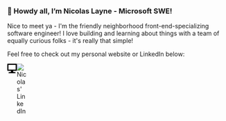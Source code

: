 ### 👋 Howdy all, I’m Nicolas Layne - Microsoft SWE!
Nice to meet ya - I'm the friendly neighborhood front-end-specializing software engineer! I love building and learning about things with a team of equally curious folks - it's really that simple!

Feel free to check out my personal website or LinkedIn below:

[<img align="left" alt="Nicolas' personal website" width="22px" src="https://raw.githubusercontent.com/iconic/open-iconic/master/svg/monitor.svg" />][website]
[<img align="left" alt="Nicolas' LinkedIn" width="22px" src="https://cdn.jsdelivr.net/npm/simple-icons@v3/icons/linkedin.svg" />][linkedin]

  
[website]: https://nicl9923.github.io/
[linkedin]: https://www.linkedin.com/in/nicolas-layne/
